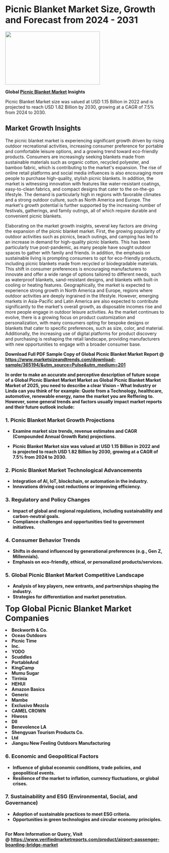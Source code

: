 <H1>Picnic Blanket Market Size, Growth and Forecast from 2024 - 2031</H1><img class="aligncenter size-medium wp-image-584254" src="https://thirdeyenews.in/wp-content/uploads/2024/09/Global-Market-Research-300x168.jpeg" alt="" width="300" height="168" /><p><strong>Global&nbsp;<a href="https://www.marketsizeandtrends.com/download-sample/365194/&amp;utm_source=Pulse&amp;utm_medium=201">Picnic Blanket Market</a> Insights</strong></p><p>Picnic Blanket Market size was valued at USD 1.15 Billion in 2022 and is projected to reach USD 1.82 Billion by 2030, growing at a CAGR of 7.5% from 2024 to 2030.</p><p><h2>Market Growth Insights</h2> <p>The picnic blanket market is experiencing significant growth driven by rising outdoor recreational activities, increasing consumer preference for portable and comfortable leisure options, and a growing trend toward eco-friendly products. Consumers are increasingly seeking blankets made from sustainable materials such as organic cotton, recycled polyester, and bamboo fabric, which is contributing to the market's expansion. The rise of online retail platforms and social media influences is also encouraging more people to purchase high-quality, stylish picnic blankets. In addition, the market is witnessing innovation with features like water-resistant coatings, easy-to-clean fabrics, and compact designs that cater to the on-the-go lifestyle. The demand is particularly high in regions with favorable climates and a strong outdoor culture, such as North America and Europe. The market's growth potential is further supported by the increasing number of festivals, gatherings, and family outings, all of which require durable and convenient picnic blankets.</p> <p><strong></strong></p> <p>Elaborating on the market growth insights, several key factors are driving the expansion of the picnic blanket market. First, the growing popularity of outdoor activities such as picnics, beach outings, and camping has led to an increase in demand for high-quality picnic blankets. This has been particularly true post-pandemic, as many people have sought outdoor spaces to gather with family and friends. In addition, the emphasis on sustainable living is prompting consumers to opt for eco-friendly products, including picnic blankets made from recycled or biodegradable materials. This shift in consumer preferences is encouraging manufacturers to innovate and offer a wide range of options tailored to different needs, such as waterproof blankets, sand-resistant designs, and blankets with built-in cooling or heating features. Geographically, the market is expected to experience strong growth in North America and Europe, regions where outdoor activities are deeply ingrained in the lifestyle. However, emerging markets in Asia-Pacific and Latin America are also expected to contribute significantly to the market's overall growth, as disposable incomes rise and more people engage in outdoor leisure activities. As the market continues to evolve, there is a growing focus on product customization and personalization, with many consumers opting for bespoke designs or blankets that cater to specific preferences, such as size, color, and material. Additionally, the increasing use of digital platforms for product discovery and purchasing is reshaping the retail landscape, providing manufacturers with new opportunities to engage with a broader consumer base. <p><strong></p><p><span class=""><strong>Download Full PDF Sample Copy of Global Picnic Blanket Market Report</strong> @ <a href="https://www.marketsizeandtrends.com/download-sample/365194/&amp;utm_source=Pulse&amp;utm_medium=201" target="_blank">https://www.marketsizeandtrends.com/download-sample/365194/&amp;utm_source=Pulse&amp;utm_medium=201</a></span></p><p>In order to make an accurate and perceptive description of future scope of a Global&nbsp;Picnic Blanket Market Market as Global&nbsp;Picnic Blanket Market Market of 2025, you need to describe a clear Vision &ndash; What Industry or Linda can you think of for example: Quote from a Technology, healthcare, automotive, renewable energy, name the market you are Reffering to. However, some general trends and factors usually impact market reports and their future outlook include:</p><h3>1.&nbsp;<strong>Picnic Blanket Market Growth Projections</strong></h3><ul><li>Examine market size trends, revenue estimates and CAGR (Compounded Annual Growth Rate) projections.</li><li><p>Picnic Blanket Market size was valued at USD 1.15 Billion in 2022 and is projected to reach USD 1.82 Billion by 2030, growing at a CAGR of 7.5% from 2024 to 2030.</p></li></ul><h3>2.&nbsp;<strong>Picnic Blanket Market Technological Advancements</strong></h3><ul><li>Integration of AI, IoT, blockchain, or automation in the industry.</li><li>Innovations driving cost reductions or improving efficiency.</li></ul><h3>3.&nbsp;<strong>Regulatory and Policy Changes</strong></h3><ul><li>Impact of global and regional regulations, including sustainability and carbon-neutral goals.</li><li>Compliance challenges and opportunities tied to government initiatives.</li></ul><h3>4.&nbsp;<strong>Consumer Behavior Trends</strong></h3><ul><li>Shifts in demand influenced by generational preferences (e.g., Gen Z, Millennials).</li><li>Emphasis on eco-friendly, ethical, or personalized products/services.</li></ul><h3>5.&nbsp;<strong>Global Picnic Blanket Market Competitive Landscape</strong></h3><ul><li>Analysis of key players, new entrants, and partnerships shaping the industry.</li><li>Strategies for differentiation and market penetration.</li></ul><p data-pm-slice="1 1 []"><span style="color: inherit; font-family: inherit; font-size: 25px;">Top Global Picnic Blanket Market Companies</span></p><div class="" data-test-id=""><p><li>Beckworth & Co.</li><li> Oceas Outdoors</li><li> Picnic Time</li><li> Inc.</li><li> YODO</li><li> Scuddles</li><li> PortableAnd</li><li> KingCamp</li><li> Mumu Sugar</li><li> Tirrinia</li><li> HEHUI</li><li> Amazon Basics</li><li> Generic</li><li> Mambe</li><li> Exclusivo Mezcla</li><li> CAMEL CROWN</li><li> Hiwoss</li><li> DII</li><li> Benevolence LA</li><li> Shengyuan Tourism Products Co.</li><li> Ltd</li><li> Jiangsu New Feeling Outdoors Manufacturing</li></p></div><h3>6.&nbsp;<strong>Economic and Geopolitical Factors</strong></h3><ul><li>Influence of global economic conditions, trade policies, and geopolitical events.</li><li>Resilience of the market to inflation, currency fluctuations, or global crises.</li></ul><h3>7.&nbsp;<strong>Sustainability and ESG (Environmental, Social, and Governance)</strong></h3><ul><li>Adoption of sustainable practices to meet ESG criteria.</li><li>Opportunities in green technologies and circular economy principles.</li></ul><h2><strong style="font-size: 14px;">For More Information or Query, Visit @&nbsp;</strong><a style="background-color: #ffffff; font-size: 14px;" href="https://www.marketsizeandtrends.com/report/picnic-blanket-market/" target="_blank">https://www.verifiedmarketreports.com/product/airport-passenger-boarding-bridge-market</a></h2>

